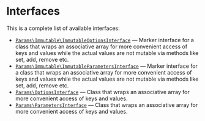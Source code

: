 Interfaces
==========

This is a complete list of available interfaces:

- [`Params\Immutable\ImmutableOptionsInterface`](Params/Immutable/ImmutableOptionsInterface.md) &mdash; Marker interface for a class that wraps an associative array for more convenient access of keys and values while the actual values are not mutable via methods like set, add, remove etc.
- [`Params\Immutable\ImmutableParametersInterface`](Params/Immutable/ImmutableParametersInterface.md) &mdash; Marker interface for a class that wraps an associative array for more convenient access of keys and values while the actual values are not mutable via methods like set, add, remove etc.
- [`Params\OptionsInterface`](Params/OptionsInterface.md) &mdash; Class that wraps an associative array for more convenient access of keys and values.
- [`Params\ParametersInterface`](Params/ParametersInterface.md) &mdash; Class that wraps an associative array for more convenient access of keys and values.
